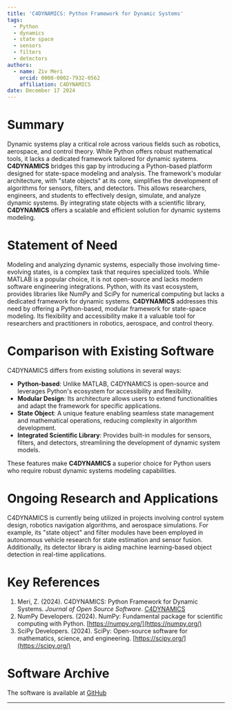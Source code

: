 ```yaml
---
title: 'C4DYNAMICS: Python Framework for Dynamic Systems'
tags:
  - Python
  - dynamics
  - state space
  - sensors
  - filters
  - detectors
authors:
  - name: Ziv Meri
    orcid: 0000-0002-7932-0562
    affiliation: C4DYNAMICS
date: December 17 2024
---
```


# Summary

Dynamic systems play a critical role across various fields such as robotics, aerospace, and control theory. While Python offers robust mathematical tools, it lacks a dedicated framework tailored for dynamic systems. **C4DYNAMICS** bridges this gap by introducing a Python-based platform designed for state-space modeling and analysis. The framework's modular architecture, with "state objects" at its core, simplifies the development of algorithms for sensors, filters, and detectors. This allows researchers, engineers, and students to effectively design, simulate, and analyze dynamic systems. By integrating state objects with a scientific library, **C4DYNAMICS** offers a scalable and efficient solution for dynamic systems modeling.

# Statement of Need

Modeling and analyzing dynamic systems, especially those involving time-evolving states, is a complex task that requires specialized tools. While MATLAB is a popular choice, it is not open-source and lacks modern software engineering integrations. Python, with its vast ecosystem, provides libraries like NumPy and SciPy for numerical computing but lacks a dedicated framework for dynamic systems. **C4DYNAMICS** addresses this need by offering a Python-based, modular framework for state-space modeling. Its flexibility and accessibility make it a valuable tool for researchers and practitioners in robotics, aerospace, and control theory.

# Comparison with Existing Software

C4DYNAMICS differs from existing solutions in several ways:

- **Python-based**: Unlike MATLAB, C4DYNAMICS is open-source and leverages Python's ecosystem for accessibility and flexibility.
- **Modular Design**: Its architecture allows users to extend functionalities and adapt the framework for specific applications.
- **State Object**: A unique feature enabling seamless state management and mathematical operations, reducing complexity in algorithm development.
- **Integrated Scientific Library**: Provides built-in modules for sensors, filters, and detectors, streamlining the development of dynamic system models.

These features make **C4DYNAMICS** a superior choice for Python users who require robust dynamic systems modeling capabilities.

# Ongoing Research and Applications

C4DYNAMICS is currently being utilized in projects involving control system design, robotics navigation algorithms, and aerospace simulations. For example, its "state object" and filter modules have been employed in autonomous vehicle research for state estimation and sensor fusion. Additionally, its detector library is aiding machine learning-based object detection in real-time applications.

# Key References

1. Meri, Z. (2024). C4DYNAMICS: Python Framework for Dynamic Systems. *Journal of Open Source Software*. [C4DYNAMICS](https://github.com/C4dynamics/C4dynamics)
2. NumPy Developers. (2024). NumPy: Fundamental package for scientific computing with Python. [https://numpy.org/](https://numpy.org/)
3. SciPy Developers. (2024). SciPy: Open-source software for mathematics, science, and engineering. [https://scipy.org/](https://scipy.org/)

# Software Archive

The software is available at [GitHub](https://github.com/C4dynamics/C4dynamics)

---

